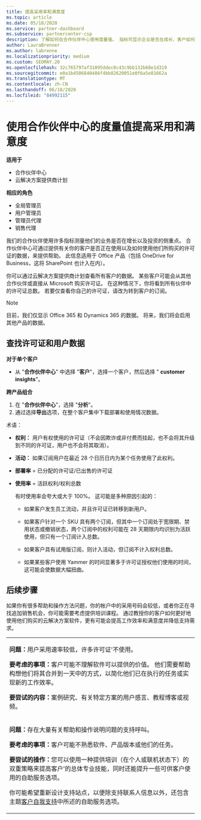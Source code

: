 ```yaml
---
title: 提高采用率和满意度
ms.topic: article
ms.date: 05/18/2020
ms.service: partner-dashboard
ms.subservice: partnercenter-csp
description: 了解如何在合作伙伴中心使用度量值。 指标可显示企业是否在成长、客户如何使用其许可证，以及在何处集中投资。
author: LauraBrenner
ms.author: labrenne
ms.localizationpriority: medium
ms.custom: SEOMAY.20
ms.openlocfilehash: 32c765797af31095ddec0c43c9bb132b68e1d319
ms.sourcegitcommit: e0a1b4506840486f4bb82620051e0f6a5e81662a
ms.translationtype: MT
ms.contentlocale: zh-CN
ms.lasthandoff: 06/18/2020
ms.locfileid: "84992115"
---
```

# <a name="use-metrics-in-partner-center-to-increase-adoption-and-satisfaction"></a>使用合作伙伴中心的度量值提高采用和满意度

**适用于**

- 合作伙伴中心
- 云解决方案提供商计划

**相应的角色**

- 全局管理员
- 用户管理员
- 管理员代理
- 销售代理

我们的合作伙伴使用许多指标测量他们的业务是否在增长以及投资的侧重点。 合作伙伴中心可通过提供有关你的客户是否正在使用以及如何使用他们所购买的许可证的数据，来提供帮助。 此信息适用于 Office 产品（包括 OneDrive for Business，这将 SharePoint 也计入在内）。

你可以通过云解决方案提供商计划查看所有客户的数据。 某些客户可能会从其他合作伙伴或直接从 Microsoft 购买许可证。 在这种情况下，你将看到所有伙伴中的许可证总数。 若要仅查看你自己的许可证，请改为转到客户的订阅。

> [!NOTE]  
>  目前，我们仅显示 Office 365 和 Dynamics 365 的数据。 将来，我们将会启用其他产品的数据。

## <a name="find-license-and-user-data"></a>查找许可证和用户数据


**对于单个客户**

- 从 "**合作伙伴中心**" 中选择 "**客户**"，选择一个客户，然后选择 " **customer insights**"。

**跨产品组合**

1.  在 "**合作伙伴中心**"，选择 "**分析**"。
2.  通过选择**导出**选项，在整个客户集中下载部署和使用情况数据。

术语：

- **权利：** 用户有权使用的许可证（不会因欺诈或非付费而挂起，也不会将其升级到不同的许可证，用户也不会将其取消）。

- **活动：** 如果订阅用户在最近 28 个日历日内为某个任务使用了此权利。

- **部署率** = 已分配的许可证/已出售的许可证

- **使用率** = 活跃权利/权利总数

   有时使用率会夸大或大于 100%。 这可能是多种原因引起的：

   - 如果客户发生员工流动，并且许可证已转移到新用户。

   - 如果客户针对一个 SKU 具有两个订阅，但其中一个订阅处于宽限期、禁用状态或撤销状态，两个订阅中的权利可能在 28 天期限内均识别为活跃使用，但只有一个订阅计入总数。

   - 如果客户具有试用版订阅，则计入活动，但订阅不计入权利总数。

   - 如果某些客户使用 Yammer 的时间显著多于许可证授权他们使用的时间，这可能会使数据大幅扭曲。

## <a name="next-steps"></a>后续步骤

如果你有很多帮助和操作方法问题，你的帐户中的采用号码会较低，或者你正在寻找追加销售机会，你可能需要考虑提供培训课程。 通过教授你的客户如何更好地使用他们购买的云解决方案软件，更有可能会提高工作效率和满意度并降低支持需求。

<table>
<colgroup>
<col width="100%" />
</colgroup>
<tbody>
<tr class="odd">
<td><p><strong>问题：</strong>用户采用速率较低，许多许可证&#39;不使用。</p>
<p><strong>要考虑的事项：</strong>客户可能不理解软件可以提供的价值。 他们需要帮助构想他们将其合并到一天中的方式，以简化他们已在执行的任务或实现新的工作效率。</p>
<p><strong>要尝试的内容：</strong>案例研究、有关特定方案的用户感言、教程博客或视频。</p></td>
</tr>
<tr class="even">
<td><p><strong>问题：</strong>存在大量有关帮助和操作说明问题的支持呼叫。</p>
<p><strong>要考虑的事项：</strong>客户可能不熟悉软件、产品版本或他们的任务。</p>
<p><strong>要尝试的操作：</strong>您可以使用一种提供培训（在个人或联机状态下）的双重策略来提高客户&#39;的总体专业技能，同时还能提升一些可供客户使用的自助服务选项。</p>
<p>你可能希望重新设计支持站点，以便除支持联系人信息以外，还包含主题<a href="customer-self-support.md" data-raw-source="[Customer self-support](customer-self-support.md)">客户自我支持</a>中所述的自助服务选项。</p></td>
</tr>
</tbody>
</table>
